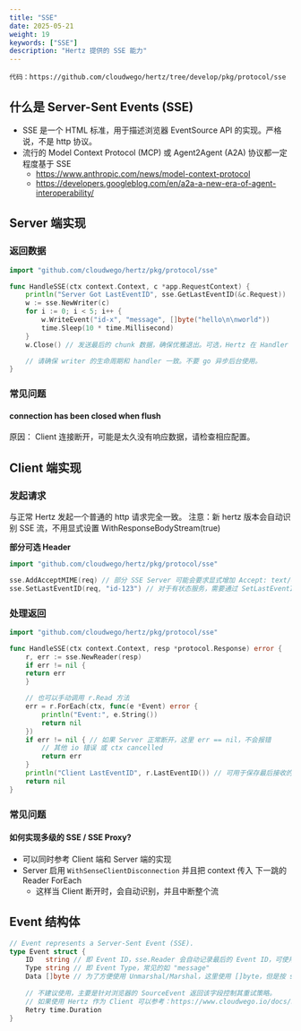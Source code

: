 ```yaml
---
title: "SSE"
date: 2025-05-21
weight: 19
keywords: ["SSE"]
description: "Hertz 提供的 SSE 能力"
---
```

```代码：https://github.com/cloudwego/hertz/tree/develop/pkg/protocol/sse```

## 什么是 Server-Sent Events (SSE)

- SSE 是一个 HTML 标准，用于描述浏览器 EventSource API 的实现。严格说，不是 http 协议。
- 流行的 Model Context Protocol (MCP) 或 Agent2Agent (A2A) 协议都一定程度基于 SSE
  - https://www.anthropic.com/news/model-context-protocol
  - https://developers.googleblog.com/en/a2a-a-new-era-of-agent-interoperability/

## Server 端实现

### 返回数据

```go
import "github.com/cloudwego/hertz/pkg/protocol/sse"

func HandleSSE(ctx context.Context, c *app.RequestContext) {
    println("Server Got LastEventID", sse.GetLastEventID(&c.Request))
    w := sse.NewWriter(c)
    for i := 0; i < 5; i++ {
        w.WriteEvent("id-x", "message", []byte("hello\n\nworld"))
        time.Sleep(10 * time.Millisecond)
    }
    w.Close() // 发送最后的 chunk 数据，确保优雅退出。可选，Hertz 在 Handler 返回后会自动调用。

    // 请确保 writer 的生命周期和 handler 一致。不要 go 异步后台使用。
}
```

### 常见问题

#### connection has been closed when flush

原因：
Client 连接断开，可能是太久没有响应数据，请检查相应配置。

## Client 端实现

### 发起请求

与正常 Hertz 发起一个普通的 http 请求完全一致。
注意：新 hertz 版本会自动识别 SSE 流，不用显式设置 WithResponseBodyStream(true)

**部分可选 Header**

```go
import "github.com/cloudwego/hertz/pkg/protocol/sse"

sse.AddAcceptMIME(req) // 部分 SSE Server 可能会要求显式增加 Accept: text/event-stream
sse.SetLastEventID(req, "id-123") // 对于有状态服务，需要通过 SetLastEventID 告诉 Server
```

### 处理返回

```go
import "github.com/cloudwego/hertz/pkg/protocol/sse"

func HandleSSE(ctx context.Context, resp *protocol.Response) error {
    r, err := sse.NewReader(resp)
    if err != nil {
    return err
    }

    // 也可以手动调用 r.Read 方法
    err = r.ForEach(ctx, func(e *Event) error {
        println("Event:", e.String())
        return nil
    })
    if err != nil { // 如果 Server 正常断开，这里 err == nil，不会报错
        // 其他 io 错误 或 ctx cancelled
        return err
    }
    println("Client LastEventID", r.LastEventID()) // 可用于保存最后接收的 Event ID
    return nil
}
```

### 常见问题

#### 如何实现多级的 SSE / SSE Proxy?

- 可以同时参考  Client 端和 Server 端的实现
- Server 启用 `WithSenseClientDisconnection` 并且把 context 传入 下一跳的 Reader ForEach
  - 这样当 Client 断开时，会自动识别，并且中断整个流

## Event 结构体

```go
// Event represents a Server-Sent Event (SSE).
type Event struct {
    ID   string // 即 Event ID，sse.Reader 会自动记录最后的 Event ID，可使用 LastEventID() 获取
    Type string // 即 Event Type，常见的如 "message"
    Data []byte // 为了方便使用 Unmarshal/Marshal，这里使用 []byte，但是按 spec 这个字段必须要 utf8 string
    
    // 不建议使用，主要是针对浏览器的 SourceEvent 返回该字段控制其重试策略。
    // 如果使用 Hertz 作为 Client 可以参考：https://www.cloudwego.io/docs/hertz/tutorials/basic-feature/retry/
    Retry time.Duration
}
```
